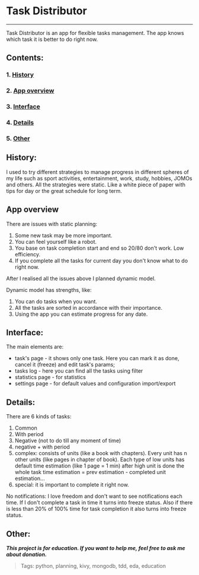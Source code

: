 # Task Distributor

---

Task Distributor is an app for flexible tasks management. The app knows which task it is better to do right now.

## Contents:

### 1. [History](#history-)
### 2. [App overview](#app-overview)
### 3. [Interface](#interface-)
### 4. [Details](#details-)
### 5. [Other](#other-)

## History:

I used to try different strategies to manage progress in different spheres of my life such as sport activities,
entertainment, work, study, hobbies, JOMOs and others. All the strategies were static. Like a white piece of paper 
with tips for day or the great schedule for long term.

## App overview

There are issues with static planning:
1. Some new task may be more important.
2. You can feel yourself like a robot.
3. You base on task completion start and end so 20/80 don't work. Low efficiency.
4. If you complete all the tasks for current day you don't know what to do right now.

After I realised all the issues above I planned dynamic model.

Dynamic model has strengths, like:
1. You can do tasks when you want.
2. All the tasks are sorted in accordance with their importance.
3. Using the app you can estimate progress for any date.


## Interface:
The main elements are:
- task's page - it shows only one task. Here you can mark it as done, cancel it (freeze) and edit task's params;
- tasks log - here you can find all the tasks using filter
- statistics page - for statistics
- settings page - for default values and configuration import/export 


## Details:

There are 6 kinds of tasks:
1. Common
2. With period
3. Negative (not to do till any moment of time)
4. negative + with period
5. complex: consists of units (like a book with chapters). Every unit has n other units
(like pages in chapter of book). Each type of low units has default time estimation (like 1 page = 1 min)
after high unit is done the whole task time estimation = prev estimation - completed unit estimation...
6. special: it is important to complete it right now. 

No notifications: I love freedom and don't want to see notifications each time.
If I don't complete a task in time it turns into freeze status. Also if there is less than 20% of 100% time for task
completion it also turns into freeze status.

## Other:

***This project is for education.
If you want to help me, feel free to ask me about donation.***

> Tags: python, planning, kivy, mongodb, tdd, eda, education